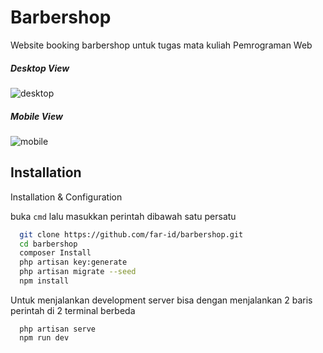
# Barbershop

Website booking barbershop untuk tugas mata kuliah Pemrograman Web

##### Desktop View
![desktop](https://github.com/far-id/barbershop/assets/60763063/55126fe1-183c-471b-8732-6359f2f5e009)
##### Mobile View
![mobile](https://github.com/far-id/barbershop/assets/60763063/87a26b6b-2faf-40fb-8dd0-c4ffe68ea35a)

## Installation

Installation & Configuration

buka `cmd` lalu masukkan perintah dibawah satu persatu
```bash
  git clone https://github.com/far-id/barbershop.git
  cd barbershop
  composer Install
  php artisan key:generate
  php artisan migrate --seed
  npm install
```
Untuk menjalankan development server bisa dengan menjalankan 2 baris perintah di 2 terminal berbeda
```
  php artisan serve
  npm run dev
```
